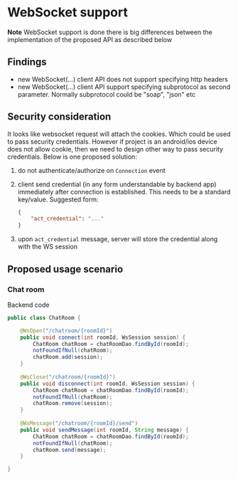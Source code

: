 # WebSocket support

**Note** WebSocket support is done there is big differences between the implementation of the proposed API as described below

## Findings

* new WebSocket(...) client API does not support specifying http headers
* new WebSocket(...) client API support specifying subprotocol as second parameter. Normally subprotocol could be "soap", "json" etc 

## Security consideration

It looks like websocket request will attach the cookies. Which could be used to pass security credentials. However if project is an android/ios device does not allow cookie, then we need to design other way to pass security credentials. Below is one proposed solution:

1. do not authenticate/authorize on `Connection` event

1. client send credential (in any form understandable by backend app) immediately after connection is established. This needs to be a standard key/value. Suggested form:

	```json
    {
    	"act_credential": "..."
    }
    ```

1. upon `act_credential` message, server will store the credential along with the WS session


## Proposed usage scenario

### Chat room

Backend code

```java
public class ChatRoom {

	@WsOpen("/chatroom/{roomId}") 
    public void connect(int roomId, WsSession session) {
    	ChatRoom chatRoom = chatRoomDao.findById(roomId);
        notFoundIfNull(chatRoom);
        chatRoom.add(session);
    }
    
    @WsClose("/chatroom/{roomId}")
    public void disconnect(int roomId, WsSession session) {
    	ChatRoom chatRoom = chatRoomDao.findById(roomId);
        notFoundIfNull(chatRoom);
        chatRoom.remove(session);
    }
    
    @WsMessage("/chatroom/{roomId}/send")
    public void sendMessage(int roomId, String message) {
    	ChatRoom chatRoom = chatRoomDao.findById(roomId);
        notFoundIfNull(chatRoom);
        chatRoom.send(message);
    }

}
```

